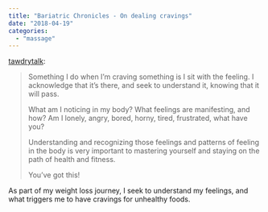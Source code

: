 ```yaml
---
title: "Bariatric Chronicles - On dealing cravings"
date: "2018-04-19"
categories: 
  - "massage"
---
```


[tawdrytalk](http://tawdrytalk.com/post/173100508999/bariatric-chronicles-on-dealing-cravings):

> Something I do when I’m craving something is I sit with the feeling. I acknowledge that it’s there, and seek to understand it, knowing that it will pass.
> 
> What am I noticing in my body? What feelings are manifesting, and how? Am I lonely, angry, bored, horny, tired, frustrated, what have you?
> 
> Understanding and recognizing those feelings and patterns of feeling in the body is very important to mastering yourself and staying on the path of health and fitness.
> 
> You’ve got this!

As part of my weight loss journey, I seek to understand my feelings, and what triggers me to have cravings for unhealthy foods.

